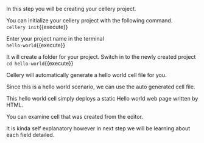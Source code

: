 In this step you will be creating your cellery project.

You can initialize your cellery project with the following command.  
`cellery init`{{execute}}

Enter your project name in the terminal  
`hello-world`{{execute}}

It will create a folder for your project. Switch in to the newly created project  
`cd hello-world`{{execute}}

Cellery will automatically generate a hello world cell file for you.

Since this is a hello world scenario, we can use the auto generated cell file.

This hello world cell simply deploys a static Hello world web page written by HTML.

You can examine cell that was created from the editor. 

It is kinda self explanatory however in next step we will be learning about each field detailed.

